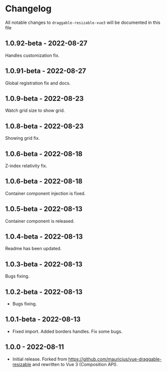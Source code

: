 # Changelog

All notable changes to `draggable-resizable-vue3` will be documented in this file


## 1.0.92-beta - 2022-08-27
  Handles customization fix.

## 1.0.91-beta - 2022-08-27
   Global registration fix and docs.

## 1.0.9-beta - 2022-08-23
   Watch grid size to show grid.
## 1.0.8-beta - 2022-08-23
   Showing grid fix.
## 1.0.6-beta - 2022-08-18
   Z-index relativity fix.
## 1.0.6-beta - 2022-08-18
   Container component injection is fixed.
## 1.0.5-beta - 2022-08-13
   Container component is released.
## 1.0.4-beta - 2022-08-13
   Readme has been updated.
## 1.0.3-beta - 2022-08-13
   Bugs fixing.
## 1.0.2-beta - 2022-08-13
- Bugs fixing.
## 1.0.1-beta - 2022-08-13
- Fixed import. Added borders handles. Fix some bugs.
## 1.0.0 - 2022-08-11
- Initial release. Forked from https://github.com/mauricius/vue-draggable-resizable and rewritten to Vue 3 (Composition API).
